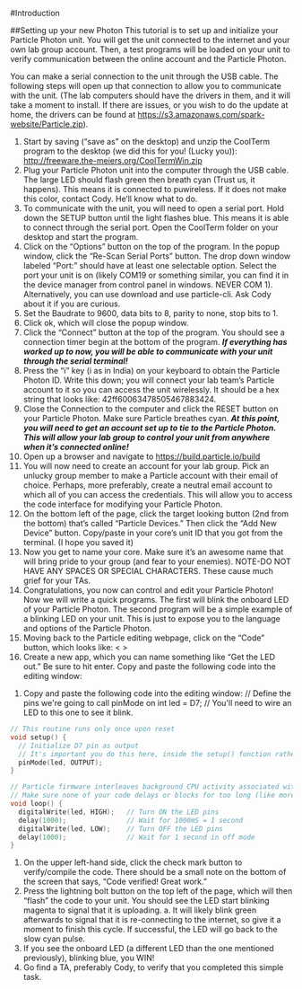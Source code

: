 #Introduction

##Setting up your new Photon
This tutorial is to set up and initialize your Particle Photon unit. You will get the unit connected to the internet and your own lab group account. Then, a test programs will be loaded on your unit to verify communication between the online account and the Particle Photon.

You can make a serial connection to the unit through the USB cable. The following steps will open up that connection to allow you to communicate with the unit. (The lab computers should have the drivers in them, and it will take a moment to install.  If there are issues, or you wish to do the update at home, the drivers can be found at https://s3.amazonaws.com/spark-website/Particle.zip).

1.	Start by saving (“save as” on the desktop) and unzip the CoolTerm program to the desktop (we did this for you! (Lucky you)): http://freeware.the-meiers.org/CoolTermWin.zip
2.	Plug your Particle Photon unit into the computer through the USB cable.  The large LED should flash green then breath cyan (Trust us, it happens).  This means it is connected to puwireless. If it does not make this color, contact Cody. He’ll know what to do.
3.	To communicate with the unit, you will need to open a serial port. Hold down the SETUP button until the light flashes blue. This means it is able to connect through the serial port. Open the CoolTerm folder on your desktop and start the program.
4.	Click on the “Options” button on the top of the program. In the popup window, click the “Re-Scan Serial Ports” button. The drop down window labeled “Port:” should have at least one selectable option. Select the port your unit is on (likely COM19 or something similar, you can find it in the device manager from control panel in windows. NEVER COM 1). Alternatively, you can use download and use particle-cli. Ask Cody about it if you are curious.
5.	Set the Baudrate to 9600, data bits to 8, parity to none, stop bits to 1. 
6.	Click ok, which will close the popup window.
7.	Click the “Connect” button at the top of the program.  You should see a connection timer begin at the bottom of the program.
**_If everything has worked up to now, you will be able to communicate with your unit through the serial terminal!_**
8.	Press the “i” key (i as in India) on your keyboard to obtain the Particle Photon ID. Write this down; you will connect your lab team’s Particle account to it so you can access the unit wirelessly. It should be a hex string that looks like: 42ff60063478505467883424. 
9.	Close the Connection to the computer and click the RESET button on your Particle Photon. Make sure Particle breathes cyan.
**_At this point, you will need to get an account set up to tie to the Particle Photon. This will allow your lab group to control your unit from anywhere when it’s connected online!_**
10.	Open up a browser and navigate to https://build.particle.io/build
11.	You will now need to create an account for your lab group.  Pick an unlucky group member to make a Particle account with their email of choice. Perhaps, more preferably, create a neutral email account to which all of you can access the credentials. This will allow you to access the code interface for modifying your Particle Photon.
12.	On the bottom left of the page, click the target looking button (2nd from the bottom) that’s called “Particle Devices.” Then click the “Add New Device” button. Copy/paste in your core’s unit ID that you got from the terminal. (I hope you saved it)
13.	Now you get to name your core. Make sure it’s an awesome name that will bring pride to your group (and fear to your enemies). NOTE-DO NOT HAVE ANY SPACES OR SPECIAL CHARACTERS. These cause much grief for your TAs.
14.	Congratulations, you now can control and edit your Particle Photon!
Now we will write a quick programs. The first will blink the onboard LED of your Particle Photon. The second program will be a simple example of a blinking LED on your unit. This is just to expose you to the language and options of the Particle Photon.
15.	Moving back to the Particle editing webpage, click on the “Code” button, which looks like: < >
16.	Create a new app, which you can name something like “Get the LED out.” Be sure to hit enter. Copy and paste the following code into the editing window:

1)	Copy and paste the following code into the editing window:
// Define the pins we're going to call pinMode on
int led = D7;  // You'll need to wire an LED to this one to see it blink.

```c
// This routine runs only once upon reset
void setup() {
  // Initialize D7 pin as output
  // It's important you do this here, inside the setup() function rather than outside it or in the loop function.
  pinMode(led, OUTPUT);
}

// Particle firmware interleaves background CPU activity associated with WiFi + Cloud activity with your code. 
// Make sure none of your code delays or blocks for too long (like more than 5 seconds), or weird things can happen.
void loop() {
  digitalWrite(led, HIGH);   // Turn ON the LED pins
  delay(1000);               // Wait for 1000mS = 1 second
  digitalWrite(led, LOW);    // Turn OFF the LED pins
  delay(1000);               // Wait for 1 second in off mode
}
```
1)	On the upper left-hand side, click the check mark button to verify/compile the code. There should be a small note on the bottom of the screen that says, “Code verified! Great work.”
2)	Press the lightning bolt button on the top left of the page, which will then “flash” the code to your unit. You should see the LED start blinking magenta to signal that it is uploading.
a.	It will likely blink green afterwards to signal that it is re-connecting to the internet, so give it a moment to finish this cycle. If successful, the LED will go back to the slow cyan pulse.
3)	If you see the onboard LED (a different LED than the one mentioned previously), blinking blue, you WIN! 
4)	Go find a TA, preferably Cody, to verify that you completed this simple task.
